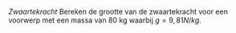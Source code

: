 *Zwaartekracht*
Bereken de grootte van de zwaartekracht voor een voorwerp met een massa van 80 kg waarbij $g=9,81 N/kg$.
